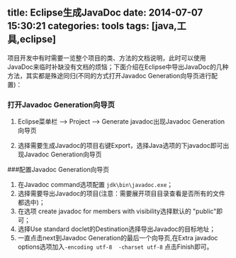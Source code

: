 title: Eclipse生成JavaDoc
date: 2014-07-07 15:30:21
categories: tools
tags: [java,工具,eclipse]
---
项目开发中有时需要一览整个项目的类、方法的文档说明，此时可以使用JavaDoc来临时补缺没有文档的烦恼；下面介绍在Eclipse中导出JavaDoc的几种方法，其实都是殊途同归(不同的方式打开Javadoc Generation向导页进行配置)：

<!--more-->

### 打开Javadoc Generation向导页
1. Eclipse菜单栏 --> Project --> Generate javadoc出现Javadoc Generation向导页

2. 选择需要生成Javadoc的项目右键Export，选择Java选项的下javadoc即可出现Javadoc Generation向导页 

###配置Javadoc Generation向导页

1. 在Javadoc command选项配置 `jdk\bin\javadoc.exe`；
2. 选择需要导出Javadoc的项目(注意：需要展开项目目录查看是否所有的文件都选中)；
3. 在选项 create javadoc for members with visibility选择默认的 "public"即可；
4. 选择Use standard doclet的Destination选择导出Javadoc的目标地址；
5. 一直点击next到Javadoc Generation的最后一个向导页,在Extra javadoc options选项加入`-encoding utf-8  -charset utf-8` 点击Finish即可。
